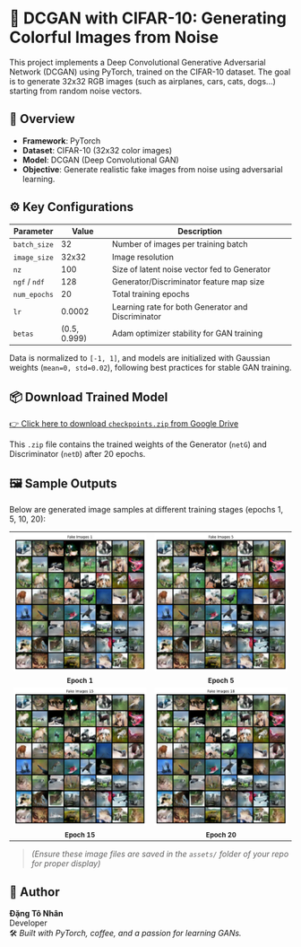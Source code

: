 # 🧠 DCGAN with CIFAR-10: Generating Colorful Images from Noise

This project implements a Deep Convolutional Generative Adversarial Network (DCGAN) using PyTorch, trained on the CIFAR-10 dataset. The goal is to generate 32x32 RGB images (such as airplanes, cars, cats, dogs...) starting from random noise vectors.

## 🚀 Overview

- **Framework**: PyTorch
- **Dataset**: CIFAR-10 (32x32 color images)
- **Model**: DCGAN (Deep Convolutional GAN)
- **Objective**: Generate realistic fake images from noise using adversarial learning.

## ⚙️ Key Configurations

| Parameter        | Value       | Description                                           |
|------------------|-------------|-------------------------------------------------------|
| `batch_size`     | 32          | Number of images per training batch                  |
| `image_size`     | 32x32       | Image resolution                                     |
| `nz`             | 100         | Size of latent noise vector fed to Generator         |
| `ngf` / `ndf`    | 128         | Generator/Discriminator feature map size             |
| `num_epochs`     | 20          | Total training epochs                                |
| `lr`             | 0.0002      | Learning rate for both Generator and Discriminator   |
| `betas`          | (0.5, 0.999)| Adam optimizer stability for GAN training            |

Data is normalized to `[-1, 1]`, and models are initialized with Gaussian weights (`mean=0, std=0.02`), following best practices for stable GAN training.

## 📦 Download Trained Model

[👉 Click here to download `checkpoints.zip` from Google Drive](https://drive.google.com/file/d/1rmRcNr6-qEkMksYlXtBy3aZAWdydos-K/view?usp=drive_link)

This `.zip` file contains the trained weights of the Generator (`netG`) and Discriminator (`netD`) after 20 epochs.

## 🖼 Sample Outputs

Below are generated image samples at different training stages (epochs 1, 5, 10, 20):

<div align="center">

<table>
  <tr>
    <td align="center">
      <img src="https://github.com/HitDrama/DCGAN-with-CIFAR-10-Generating-Colorful-Images-from-Noise/blob/main/static/epoch-1.png" width="300"/><br>
      <sub><b>Epoch 1</b></sub>
    </td>
    <td align="center">
      <img src="https://github.com/HitDrama/DCGAN-with-CIFAR-10-Generating-Colorful-Images-from-Noise/blob/main/static/epoch-5.png" width="300"/><br>
      <sub><b>Epoch 5</b></sub>
    </td>
  </tr>
  <tr>
    <td align="center">
      <img src="https://github.com/HitDrama/DCGAN-with-CIFAR-10-Generating-Colorful-Images-from-Noise/blob/main/static/epoch-15.png" width="300"/><br>
      <sub><b>Epoch 15</b></sub>
    </td>
    <td align="center">
      <img src="https://github.com/HitDrama/DCGAN-with-CIFAR-10-Generating-Colorful-Images-from-Noise/blob/main/static/epoch-20.png" width="300"/><br>
      <sub><b>Epoch 20</b></sub>
    </td>
  </tr>
</table>

</div>

> *(Ensure these image files are saved in the `assets/` folder of your repo for proper display)*

## 👤 Author

**Đặng Tô Nhân**  
Developer  
🛠 _Built with PyTorch, coffee, and a passion for learning GANs._
